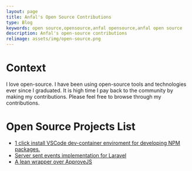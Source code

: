 ```yaml
---
layout: page
title: Anfal's Open Source Contributions
type: Blog
keywords: open source,opensource,anfal opensource,anfal open source
description: Anfal's open-source contributions
relimage: assets/img/open-source.png
---
```


# Context

I love open-source. I have been using open-source tools and technologies ever since I graduated. It is high time I pay back to the community by making my contributions.
Please feel free to browse through my contributions.

# Open Source Projects List

- <a href="https://github.com/MAnfal/vscode-npm-boilerplate" target="_blank">1 click install VSCode dev-container enviroment for developing NPM packages.</a>
- <a href="https://github.com/MAnfal/sse" target="_blank">Server sent events implementation for Laravel</a>
- <a href="https://github.com/MAnfal/lean_validator" target="_blank">A lean wrapper over ApproveJS</a>